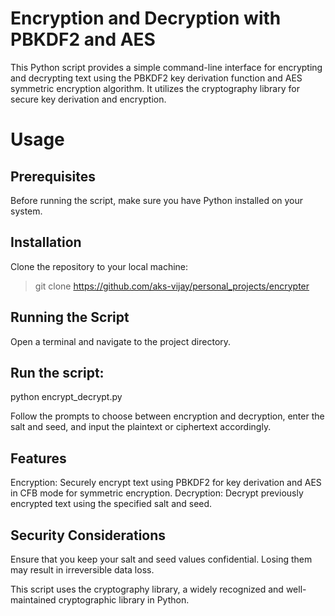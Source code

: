 # Encryption and Decryption with PBKDF2 and AES

This Python script provides a simple command-line interface for encrypting and decrypting text using the PBKDF2 key derivation function and AES symmetric encryption algorithm. It utilizes the cryptography library for secure key derivation and encryption.

# Usage
## Prerequisites
Before running the script, make sure you have Python installed on your system.

## Installation
Clone the repository to your local machine:
> git clone https://github.com/aks-vijay/personal_projects/encrypter

## Running the Script
Open a terminal and navigate to the project directory.

## Run the script:
python encrypt_decrypt.py

Follow the prompts to choose between encryption and decryption, enter the salt and seed, and input the plaintext or ciphertext accordingly.

## Features
Encryption: Securely encrypt text using PBKDF2 for key derivation and AES in CFB mode for symmetric encryption.
Decryption: Decrypt previously encrypted text using the specified salt and seed.

## Security Considerations
Ensure that you keep your salt and seed values confidential. Losing them may result in irreversible data loss.

This script uses the cryptography library, a widely recognized and well-maintained cryptographic library in Python.
